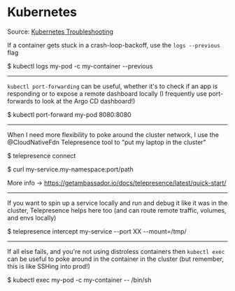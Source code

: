 # Kubernetes
Source: [Kubernetes Troubleshooting](https://twitter.com/danielbryantuk/status/1492893332850237444?s=28)

If a container gets stuck in a crash-loop-backoff, use the `logs --previous` flag

$ kubectl logs my-pod -c my-container --previous

---

`kubectl port-forwarding` can be useful, whether it's to check if an app is responding or to expose a remote dashboard locally (I frequently use port-forwards to look at the Argo CD dashboard!)

$ kubectl port-forward my-pod 8080:8080

---

When I need more flexibility to poke around the cluster network, I use the @CloudNativeFdn Telepresence tool to "put my laptop in the cluster" 

$ telepresence connect 

$ curl my-service.my-namespace:port/path 

More info -> https://getambassador.io/docs/telepresence/latest/quick-start/

---

If you want to spin up a service locally and run and debug it like it was in the cluster, Telepresence helps here too (and can route remote traffic, volumes, and envs locally)  

$ telepresence intercept my-service --port XX --mount=/tmp/

---

If all else fails, and you're not using distroless containers then `kubectl exec` can be useful to poke around in the container in the cluster (but remember, this is like SSHing into prod!)

$ kubectl exec my-pod -c my-container -- /bin/sh
